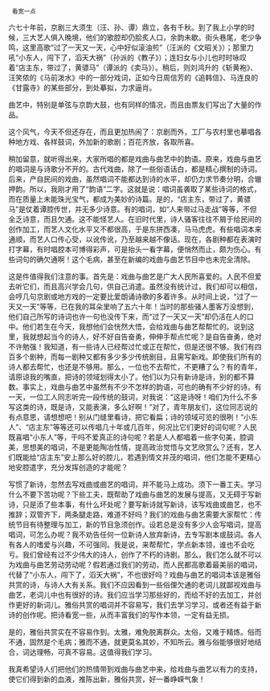      看宽一点 

   六七十年前，京剧三大须生（汪、孙、谭）鼎立，各有千秋。到了我上小学的时候，三大艺人俱入晚境，他们的歌腔却仍脍炙人口，余韵未歇。街头巷尾，老少争鸣，这里高歌“过了一天又一天，心中好似滚油煎”（汪派的《文昭关》）；那里力吼“小东人，闯下了，滔天大祸”（孙派的《教子》）；连妇女与小儿也时时咏叹着“店主东，带过了，黄骠马”（谭派的《卖马》）。稍后，则刘鸿升的《斩黄袍》、汪笑侬的《马前泼水》中的一部分戏词，正如今日周信芳的《追韩信》、马连良的《甘露寺》的某些部分，到处摹拟，力求逼肖。 

   曲艺中，特别是单弦与京韵大鼓，也有同样的情况，而且由票友们写出了大量的作品。 

   这个风气，今天不但还存在，而且更加热闹了：京剧而外，工厂与农村里也摹唱各种地方戏、各样鼓词，外加新的歌剧；百花齐放，各取所喜。 

   稍加留意，就听得出来，大家所唱的都是戏曲与曲艺中的韵语。原来，戏曲与曲艺的唱词是与诗歌分不开的。古代戏曲，除了一些俗语话白，都是精心撰制的诗词。后来，产自民间的戏曲，虽然唱词不能都达到诗的水平，却仍力求节奏分明，合辙押韵。所以，我刚才用了“韵语”二字。这就是说：唱词虽袭取了某些诗词的格式，而在质量上未能珠光宝气，都成为美妙的诗篇。是的，“店主东，带过了，黄骠马”是仗着谭腔传世，并无多少诗意。有的唱词，如“人来带过马走战”等等，不但全乏诗意，而且欠通。这不能怪艺人。在旧时代里，诗人骚客往往不屑于给民间的创作加工，而艺人文化水平又不都很高，于是东拼西凑，马马虎虎。有些唱词本来通顺，而艺人口传心受，以讹传讹，乃至越来越不像话。现在，各剧种都在表演时打字幕，有时唱腔本可博得彩声，可是抬头一看字幕，便悄然而止，颇为伤心。有些词句的确欠通啊！这个毛病，甚至在新编的戏曲与曲艺节目中也未完全清除。 

   这是件值得我们注意的事。首先是：戏曲与曲艺是广大人民所喜爱的。人民不但爱去听它们，而且高兴学会几句，供自己消遣。虽然没有统计过，我们却可以相信，会哼几句京剧或地方戏的一定要比爱朗诵诗歌的多着许多。从时间上说，“过了一天又一天”等等，已在我的耳朵里响了五六十年！当时的那些骚人墨客万没想到，他们自己所写的诗词也许一句也没传下来，而“过了一天又一天”却仍活在人的口中。他们若生在今天，我想他们会恍然大悟，会给戏曲与曲艺帮帮忙的。说到这里，我就想起当今的诗人，好不好自告奋勇，伸伸手帮点忙呢？是自告奋勇，绝对不许勉强！我知道，有一些诗人已经帮过忙或正在帮忙，但是还很不够。我们有四百多个剧种，而每一剧种又都有多少多少传统剧目，且需写新戏。即使我们所有的诗人都去帮忙，也还是不够用。那么，一位也不去帮忙，不更糟了么？有的青年，请原谅我的嘴直，把诗的领域划得太小了。他们以为只有新诗是诗，别的都不算数。事实上，戏曲与曲艺中虽然有不少不怎样的韵语，可也的确有不少好的诗。有一天，一位工人同志听完一段传统的鼓词，对我说：“这是诗呀！咱们为什么不多写这类的诗，既是诗，又能表演，多么好啊！”对了，青年朋友们，这位同志说的有点意思，请想想吧！别从门缝里看诗，把它看扁；诗的领域可览的很咧！“小东人”、“店主东”等等还可以传唱几十年或几百年，何况比它们更好的词句呢？人民既喜唱“小东人”等，干吗不爱真正的诗句呢？若是人人都唱着一些字句美，腔调美，思想美的唱词，不是更能陶冶性情，提高政治觉悟与文艺欣赏么？还有，艺人们既能给“店主东”安上那么好的腔儿，若遇到情文并茂的唱词，他们怎能不更精心地安腔遣字，充分发挥创造的才能呢？ 

   写惯了新诗，忽然去写戏曲或曲艺的唱词，并不能马上成功。须下一番工夫。学习什么不要下苦功呢？下些工夫，既帮助了戏曲与曲艺的发展与提高，又无碍于写新诗，只是添了些本事，有什么坏处呢？要写新诗就写新诗，该写戏曲或曲艺，也不推辞；双管齐下，两条腿走路，难道不好吗？我们的戏曲与曲艺需要大家帮忙：传统节目有待整理与加工，新的节目急须创作。设若总是没有多少人会写唱词，提高唱词，可怎么办呢？我不劝告任何一位新诗人放弃新诗，去专写剧本或鼓词。各人有各人的嗜爱与兴趣，不可强同。我是说，来帮帮忙，学点新本领，谁也不会吃亏。我们曾经有过不少伟大的诗人，创作了不朽的诗剧。那么，我们怎么就不可以为戏曲与曲艺劳动劳动呢？假若通过我们的劳动，而人民都高歌着最美丽的唱词，代替了“小东人，闯下了，滔天大祸”，不也很好吗？戏曲与曲艺的唱词本该是雅俗共赏的诗，与诗人大有关系。我们不应因看到一些俗俚欠通的老词儿就鄙视戏曲与曲艺，老词儿中也有很好的诗。我们应当学习那些好的，而给不好的去加工，并创作更好的新词儿。雅俗共赏的唱词并不容易写，我们去学习学习，或者还有益于新诗的创作呢。把诗看宽一些，从而丰富我们的写作本领，一定有益无损。 

   是的，雅俗共赏实在不容易作到。太雅，难免脱离群众。太俗，又难于精炼。俗而不通，固然是个毛病；雅而不通，就更莫名其妙，不知所云。雅与俗能够很好地结合，词达理畅，可真不容易。这值得我们学习。 

   我真希望诗人们把他们的热情带到戏曲与曲艺中来，给戏曲与曲艺以有力的支持，使它们得到新的血液，推陈出新，雅俗共赏，好一番峥嵘气象！ 

